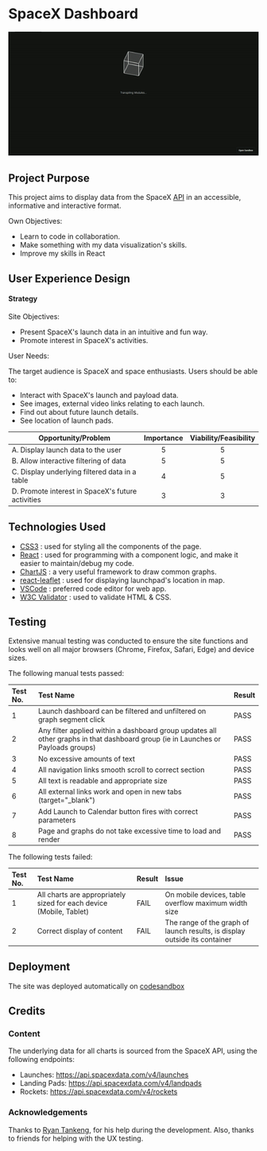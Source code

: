 # SpaceX Dashboard

[1]: https://b0p6g4.csb.app/
[2]: https://github.com/WillN-Git/SpaceX-Dashboard/blob/main/MDImages/spaceX-dashboard-shorts.gif?raw=true
[![SpaceX Dashboard][2]][1]

## Project Purpose

This project aims to display data from the SpaceX [API](https://github.com/r-spacex/SpaceX-API) in an accessible, informative and interactive format.

Own Objectives: 

- Learn to code in collaboration.
- Make something with my data visualization's skills.
- Improve my skills in React

## User Experience Design

#### Strategy

Site Objectives:

- Present SpaceX's launch data in an intuitive and fun way.
- Promote interest in SpaceX's activities.

User Needs:

The target audience is SpaceX and space enthusiasts. Users should be able to:

- Interact with SpaceX's launch and payload data.
- See images, external video links relating to each launch.
- Find out about future launch details.
- See location of launch pads.

| Opportunity/Problem                           | Importance     | Viability/Feasibility  |
| --------------------------------------------- |:--------------:|:-----------------------:|
| A. Display launch data to the user| 5 | 5 |
| B. Allow interactive filtering of data        | 5 | 5 |
| C. Display underlying filtered data in a table| 4 | 5 |
| D. Promote interest in SpaceX's future activities | 3 | 3 |

## Technologies Used

- [CSS3](https://www.w3.org/Style/CSS/Overview.en.html) : used for styling all the components of the page.
- [React](https://reactjs.org/docs/introducing-jsx.html) : used for programming with a component logic, and make it easier to maintain/debug my code.
- [ChartJS](https://react-chartjs-2.js.org/) : a very useful framework to draw common graphs.
- [react-leaflet](https://react-leaflet.js.org/) : used for displaying launchpad's location in map.
- [VSCode](https://code.visualstudio.com) : preferred code editor for web app.
- [W3C Validator](https://jigsaw.w3.org) : used to validate HTML & CSS.

## Testing

Extensive manual testing was conducted to ensure the site functions and looks well on all major browsers (Chrome, Firefox, Safari, Edge) and device sizes.

The following manual tests passed:

| Test No. | Test Name | Result |
|:-|:-|:-|
|1|Launch dashboard can be filtered and unfiltered on graph segment click|PASS|
|2|Any filter applied within a dashboard group updates all other graphs in that dashboard group (ie in Launches or Payloads groups)|PASS|
|3|No excessive amounts of text|PASS|
|4|All navigation links smooth scroll to correct section|PASS|
|5|All text is readable and appropriate size|PASS|
|6|All external links work and open in new tabs (target="_blank")|PASS|
|7|Add Launch to Calendar button fires with correct parameters|PASS|
|8|Page and graphs do not take excessive time to load and render|PASS|


The following tests failed:

| Test No. | Test Name | Result | Issue |
|:-|:-|:-|:-|
|1|All charts are appropriately sized for each device (Mobile, Tablet)|FAIL| On mobile devices, table overflow maximum width size|
|2|Correct display of content|FAIL| The range of the graph of launch results, is display outside its container|

## Deployment

The site was deployed automatically on [codesandbox](https://codesandbox.io)

## Credits

### Content

The underlying data for all charts is sourced from the SpaceX API, using the following endpoints:

- Launches: https://api.spacexdata.com/v4/launches
- Landing Pads: https://api.spacexdata.com/v4/landpads
- Rockets: https://api.spacexdata.com/v4/rockets

### Acknowledgements

Thanks to [Ryan Tankeng](https://github.com/MrRyanWise), for his help during the development. Also, thanks to friends for helping with the UX testing.
